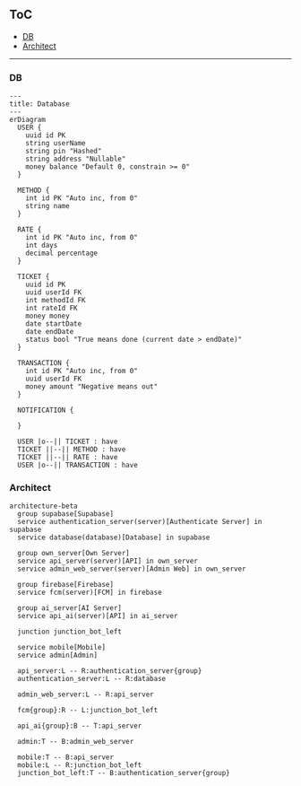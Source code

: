 ## ToC

<!-- START doctoc generated TOC please keep comment here to allow auto update -->
<!-- DON'T EDIT THIS SECTION, INSTEAD RE-RUN doctoc TO UPDATE -->

- [DB](#db)
- [Architect](#architect)

<!-- END doctoc generated TOC please keep comment here to allow auto update -->

---

### DB

```mermaid
---
title: Database
---
erDiagram
  USER {
    uuid id PK
    string userName
    string pin "Hashed"
    string address "Nullable"
    money balance "Default 0, constrain >= 0"
  }

  METHOD {
    int id PK "Auto inc, from 0"
    string name
  }

  RATE {
    int id PK "Auto inc, from 0"
    int days
    decimal percentage
  }

  TICKET {
    uuid id PK
    uuid userId FK
    int methodId FK
    int rateId FK
    money money
    date startDate
    date endDate
    status bool "True means done (current date > endDate)"
  }

  TRANSACTION {
    int id PK "Auto inc, from 0"
    uuid userId FK
    money amount "Negative means out"
  }

  NOTIFICATION {

  }

  USER |o--|| TICKET : have
  TICKET ||--|| METHOD : have
  TICKET ||--|| RATE : have
  USER |o--|| TRANSACTION : have
```

### Architect

```mermaid
architecture-beta
  group supabase[Supabase]
  service authentication_server(server)[Authenticate Server] in supabase
  service database(database)[Database] in supabase

  group own_server[Own Server]
  service api_server(server)[API] in own_server
  service admin_web_server(server)[Admin Web] in own_server

  group firebase[Firebase]
  service fcm(server)[FCM] in firebase

  group ai_server[AI Server]
  service api_ai(server)[API] in ai_server

  junction junction_bot_left

  service mobile[Mobile]
  service admin[Admin]

  api_server:L -- R:authentication_server{group}
  authentication_server:L -- R:database

  admin_web_server:L -- R:api_server

  fcm{group}:R -- L:junction_bot_left

  api_ai{group}:B -- T:api_server

  admin:T -- B:admin_web_server

  mobile:T -- B:api_server
  mobile:L -- R:junction_bot_left
  junction_bot_left:T -- B:authentication_server{group}
```
